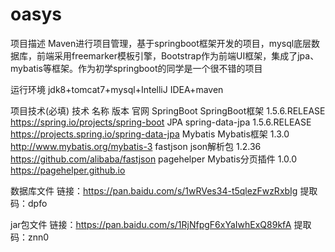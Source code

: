 # oasys
项目描述
Maven进行项目管理，基于springboot框架开发的项目，mysql底层数据库，前端采用freemarker模板引擎，Bootstrap作为前端UI框架，集成了jpa、mybatis等框架。作为初学springboot的同学是一个很不错的项目

运行环境
jdk8+tomcat7+mysql+IntelliJ IDEA+maven

项目技术(必填)
技术	名称	版本	官网
SpringBoot	SpringBoot框架	1.5.6.RELEASE	https://spring.io/projects/spring-boot 
JPA	spring-data-jpa	1.5.6.RELEASE	https://projects.spring.io/spring-data-jpa 
Mybatis	Mybatis框架	1.3.0	http://www.mybatis.org/mybatis-3 
fastjson	json解析包	1.2.36	https://github.com/alibaba/fastjson 
pagehelper	Mybatis分页插件	1.0.0	https://pagehelper.github.io 

数据库文件
链接：https://pan.baidu.com/s/1wRVes34-t5qlezFwzRxbIg
提取码：dpfo

jar包文件
链接：https://pan.baidu.com/s/1RjNfpgF6xYaIwhExQ89kfA
提取码：znn0
